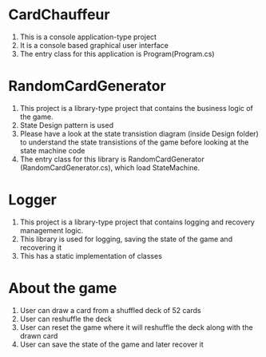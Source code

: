 # CardChauffeur

1. This is a console application-type project
2. It is a console based graphical user interface
3. The entry class for this application is Program(Program.cs)

# RandomCardGenerator

1. This project is a library-type project that contains the business logic of the game.
2. State Design pattern is used
3. Please have a look at the state transistion diagram (inside Design folder) to understand the state transistions of the game before looking at the state machine code
4. The entry class for this library is RandomCardGenerator (RandomCardGenerator.cs), which load StateMachine.

# Logger

1. This project is a library-type project that contains logging and recovery management logic.
2. This library is used for logging, saving the state of the game and recovering it
3. This has a static implementation of classes 

# About the game

1. User can draw a card from a shuffled deck of 52 cards
2. User can reshuffle the deck
3. User can reset the game where it will reshuffle the deck along with the drawn card
4. User can save the state of the game and later recover it

